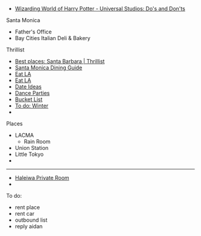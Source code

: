 - [Wizarding World of Harry Potter - Universal Studios: Do's and Don'ts](https://www.thrillist.com/travel/nation/the-dos-and-donts-of-visiting-universals-wizarding-world-of-harry-potter/travel)


Santa Monica
- Father's Office
- Bay Cities Italian Deli & Bakery

Thrillist
- [Best places: Santa Barbara | Thrillist](https://www.thrillist.com/eat/los-angeles/best-santa-barbara-restaurants-the-12-coolest-places-to-eat)
- [Santa Monica Dining Guide](https://www.thrillist.com/eat/los-angeles/santa-monica/best-santa-monica-restaurants-the-15-coolest-places-to-eat)
- [Eat LA](https://www.thrillist.com/eat/los-angeles/the-best-restaurants-in-la-thrillist-los-angeles-eat-seeker)
- [Eat LA](https://www.thrillist.com/eat/los-angeles/the-50-best-things-to-eat-in-la-iconic-foods-bucket-list)
- [Date Ideas](https://www.thrillist.com/lifestyle/los-angeles/the-best-dates-in-la-by-your-dates-personality)
- [Dance Parties](https://www.thrillist.com/lifestyle/los-angeles/best-dance-parties-in-la)
- [Bucket List](https://www.thrillist.com/entertainment/los-angeles/things-to-do-in-la-before-you-die-bucket-list)
- [To do: Winter](https://www.thrillist.com/events/los-angeles/best-things-to-do-this-winter-in-la)
- 

Places
- LACMA
  - Rain Room
- Union Station
- Little Tokyo
- 


----
- [Haleiwa Private Room](https://www.airbnb.com/s/Haleiwa--HI--United-States?checkin=04%2F28%2F2016&checkout=05%2F02%2F2016&room_types%5B%5D=Private+room&price_max=108&hosting_amenities%5B%5D=4&zoom=14&search_by_map=true&sw_lat=21.567917017251087&sw_lng=-158.12550023241653&ne_lat=21.622082496258855&ne_lng=-158.0794949833931&ss_id=o62tnitg&s_tag=ZrSEeJqg)
- 


To do:

- rent place
- rent car
- outbound list
- reply aidan

